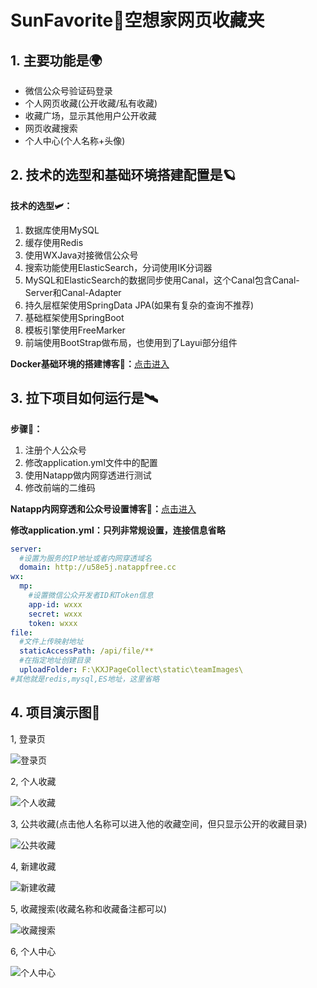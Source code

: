 # SunFavorite🌟空想家网页收藏夹
## 1. 主要功能是🌍
- 微信公众号验证码登录
- 个人网页收藏(公开收藏/私有收藏)
- 收藏广场，显示其他用户公开收藏
- 网页收藏搜索
- 个人中心(个人名称+头像)
## 2. 技术的选型和基础环境搭建配置是🪐
**技术的选型🛩：**
1. 数据库使用MySQL
2. 缓存使用Redis
3. 使用WXJava对接微信公众号
4. 搜索功能使用ElasticSearch，分词使用IK分词器
5. MySQL和ElasticSearch的数据同步使用Canal，这个Canal包含Canal-Server和Canal-Adapter
6. 持久层框架使用SpringData JPA(如果有复杂的查询不推荐)
7. 基础框架使用SpringBoot
8. 模板引擎使用FreeMarker
9. 前端使用BootStrap做布局，也使用到了Layui部分组件

**Docker基础环境的搭建博客🚀：**[点击进入](https://wql.luoqin.ltd/2022/10/29/sunfavorite%e9%a1%b9%e7%9b%ae%e5%9f%ba%e7%a1%80%e7%8e%af%e5%a2%83%e6%90%ad%e5%bb%ba/)

## 3. 拉下项目如何运行是🛰
**步骤🧭：**
1. 注册个人公众号
2. 修改application.yml文件中的配置
3. 使用Natapp做内网穿透进行测试
4. 修改前端的二维码

**Natapp内网穿透和公众号设置博客🚕：**[点击进入](https://wql.luoqin.ltd/2022/10/29/sunfavorite%e9%a1%b9%e7%9b%ae%e8%bf%90%e8%a1%8c/)

**修改application.yml：只列非常规设置，连接信息省略**
```yml
server:
  #设置为服务的IP地址或者内网穿透域名
  domain: http://u58e5j.natappfree.cc
wx:
  mp:
    #设置微信公众开发者ID和Token信息
    app-id: wxxx
    secret: wxxx
    token: wxxx
file:
  #文件上传映射地址
  staticAccessPath: /api/file/**
  #在指定地址创建目录
  uploadFolder: F:\KXJPageCollect\static\teamImages\
#其他就是redis,mysql,ES地址，这里省略
``` 
## 4. 项目演示图🌌
1, 登录页

![登录页](https://img-blog.csdnimg.cn/f2620057860242d9a36cb83e428db6ee.png#pic_center "登录页")

2, 个人收藏

![个人收藏](https://img-blog.csdnimg.cn/d0570ad1d77e4f92819b5c6bf066cb7f.png#pic_center "个人收藏")

3, 公共收藏(点击他人名称可以进入他的收藏空间，但只显示公开的收藏目录)

![公共收藏](https://img-blog.csdnimg.cn/d5f20f84ce224070b89ab7d49c1e186d.png#pic_center "公共收藏")

4, 新建收藏

![新建收藏](https://img-blog.csdnimg.cn/b70f13d885c74eaab67e853c66914d90.png#pic_center "新建收藏")

5, 收藏搜索(收藏名称和收藏备注都可以)

![收藏搜索](https://img-blog.csdnimg.cn/5afb271cbd194acca4be1f9bc1890dda.png#pic_center "收藏搜索")

6, 个人中心

![个人中心](https://img-blog.csdnimg.cn/f53493e5c0f24a93a697b2e77f45f20a.png#pic_center "个人中心")
